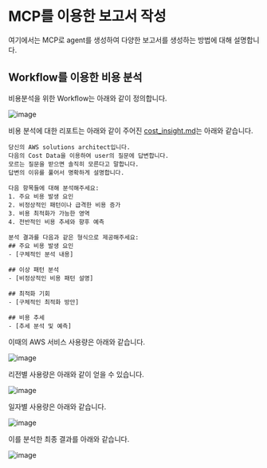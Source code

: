 # MCP를 이용한 보고서 작성

여기에서는 MCP로 agent를 생성하여 다양한 보고서를 생성하는 방법에 대해 설명합니다.

## Workflow를 이용한 비용 분석

비용분석을 위한 Workflow는 아래와 같이 정의합니다.

![image](https://github.com/user-attachments/assets/6851465d-1365-4b50-b873-eab2538bf552)

비용 분석에 대한 리포트는 아래와 같이 주어진 [cost_insight.md](./application/aws_cost/cost_insight.md)는 아래와 같습니다.

```text
당신의 AWS solutions architect입니다.
다음의 Cost Data을 이용하여 user의 질문에 답변합니다.
모르는 질문을 받으면 솔직히 모른다고 말합니다.
답변의 이유를 풀어서 명확하게 설명합니다.

다음 항목들에 대해 분석해주세요:
1. 주요 비용 발생 요인
2. 비정상적인 패턴이나 급격한 비용 증가
3. 비용 최적화가 가능한 영역
4. 전반적인 비용 추세와 향후 예측

분석 결과를 다음과 같은 형식으로 제공해주세요:
## 주요 비용 발생 요인
- [구체적인 분석 내용]

## 이상 패턴 분석
- [비정상적인 비용 패턴 설명]

## 최적화 기회
- [구체적인 최적화 방안]

## 비용 추세
- [추세 분석 및 예측]
```

이때의 AWS 서비스 사용량은 아래와 같습니다.

![image](https://github.com/user-attachments/assets/94dfc329-67f4-409e-8dc6-a912e7a512ed)

리전별 사용량은 아래와 같이 얻을 수 있습니다.

![image](https://github.com/user-attachments/assets/029b6874-ed52-4185-a3b3-e1288009b812)

일자별 사용량은 아래와 같습니다.

![image](https://github.com/user-attachments/assets/4a565709-2f0e-4265-864a-06e0f933c5c5)

이를 분석한 최종 결과를 아래와 같습니다.

![image](https://github.com/user-attachments/assets/27e4dee4-325d-48b1-b4fb-d4aa4a388a6b)
